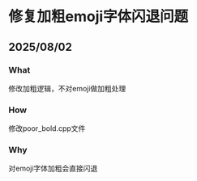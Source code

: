 # 修复加粗emoji字体闪退问题

## 2025/08/02

### What

修改加粗逻辑，不对emoji做加粗处理

### How

修改poor_bold.cpp文件

### Why

对emoji字体加粗会直接闪退

